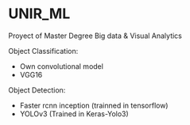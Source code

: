 # UNIR_ML

Proyect of Master Degree Big data & Visual Analytics

Object Classification:
 - Own convolutional model
 - VGG16
 
Object Detection:
 - Faster rcnn inception (trainned in tensorflow)
 - YOLOv3 (Trained in Keras-Yolo3)
